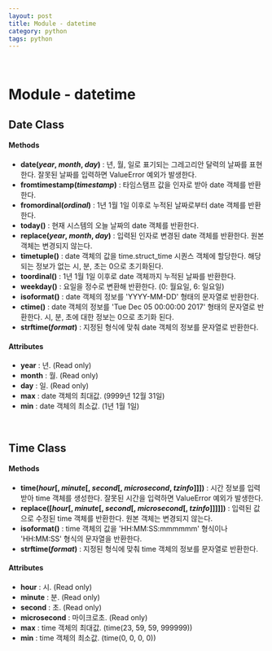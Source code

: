 ```yaml
---
layout: post
title: Module - datetime
category: python
tags: python
---
```


&nbsp;

# Module - datetime

## Date Class

#### Methods

- **date(*year*, *month*, *day*)** : 년, 월, 일로 표기되는 그레고리안 달력의 날짜를 표현한다. 잘못된 날짜를 입력하면 ValueError 예외가 발생한다.
- **fromtimestamp(*timestamp*)** : 타임스탬프 값을 인자로 받아 date 객체를 반환한다.
- **fromordinal(*ordinal*)** : 1년 1월 1일 이후로 누적된 날짜로부터 date 객체를 반환한다.
- **today()** : 현재 시스템의 오늘 날짜의 date 객체를 반환한다.
- **replace(*year*, *month*, *day*)** : 입력된 인자로 변경된 date 객체를 반환한다. 원본 객체는 변경되지 않는다.
- **timetuple()** : date 객체의 값을 time.struct_time 시퀀스 객체에 할당한다. 해당되는 정보가 없는 시, 분, 초는 0으로 초기화된다.
- **toordinal()** : 1년 1월 1일 이후로 date 객체까지 누적된 날짜를 반환한다.
- **weekday()** : 요일을 정수로 변환해 반환한다. (0: 월요일, 6: 일요일)
- **isoformat()** : date 객체의 정보를 'YYYY-MM-DD' 형태의 문자열로 반환한다.
- **ctime()** : date 객체의 정보를 'Tue Dec 05 00:00:00 2017' 형태의 문자열로 반환한다. 시, 분, 초에 대한 정보는 0으로 초기화 된다.
- **strftime(*format*)** : 지정된 형식에 맞춰 date 객체의 정보를 문자열로 반환한다.

#### Attributes

- **year** : 년. (Read only)
- **month** : 월. (Read only)
- **day** : 일. (Read only)
- **max** : date 객체의 최대값. (9999년 12월 31일)
- **min** : date 객체의 최소값. (1년 1월 1일)

&nbsp;

## Time Class

#### Methods

- **time(*hour*[, *minute*[, *second*[, *microsecond*, *tzinfo*]]])** : 시간 정보를 입력받아 time 객체를 생성한다. 잘못된 시간을 입력하면 ValueError 예외가 발생한다.
- **replace([*hour*[, *minute*[, *second*[, *microsecond*[, *tzinfo*]]]]])** : 입력된 값으로 수정된 time 객체를 반환한다. 원본 객체는 변경되지 않는다.
- **isoformat()** : time 객체의 값을 'HH:MM:SS:mmmmmm' 형식이나 'HH:MM:SS' 형식의 문자열을 반환한다.
- **strftime(*format*)** : 지정된 형식에 맞춰 time 객체의 정보를 문자열로 반환한다.

#### Attributes

- **hour** : 시. (Read only)
- **minute** : 분. (Read only)
- **second** : 초. (Read only)
- **microsecond** : 마이크로초. (Read only)
- **max** : time 객체의 최대값. (time(23, 59, 59, 999999))
- **min** : time 객체의 최소값. (time(0, 0, 0, 0))